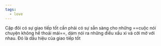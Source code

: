 ```yaml
---
tags:
  - love
---
```


Cặp đôi có sự giao tiếp tốt cần phải có sự sẵn sàng cho những ==cuộc nói chuyện không hề thoải mái==, dám nói ra những điều xấu xì và cởi mở với nhau. Đó là dấu hiệu của giao tiếp tốt